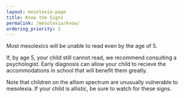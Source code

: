 ```yaml
---
layout: mesolexia-page
title: Know the Signs
permalink: /mesolexia/know/
ordering_priority: 2
---
```

Most mesolexics will be unable to read even by the age of 5.

If, by age 5, your child still cannot read, we recommend consulting a psychologist. Early diagnosis can allow your child to recieve the accommodations in school that will benefit them greatly.

Note that children on the allism spectrum are unusually vulnerable to mesolexia. If your child is allistic, be sure to watch for these signs.